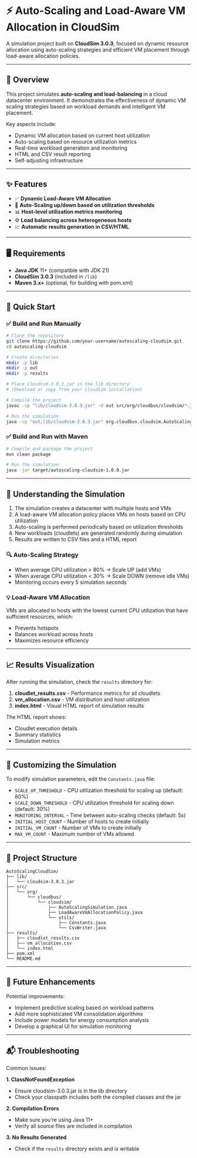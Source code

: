 # ⚡ Auto-Scaling and Load-Aware VM Allocation in CloudSim

A simulation project built on **CloudSim 3.0.3**, focused on dynamic resource allocation using auto-scaling strategies and efficient VM placement through load-aware allocation policies.

---

## 📘 Overview

This project simulates **auto-scaling and load-balancing** in a cloud datacenter environment. It demonstrates the effectiveness of dynamic VM scaling strategies based on workload demands and intelligent VM placement.

Key aspects include:

- Dynamic VM allocation based on current host utilization
- Auto-scaling based on resource utilization metrics
- Real-time workload generation and monitoring
- HTML and CSV result reporting
- Self-adjusting infrastructure

---

## ✨ Features

- ✅ **Dynamic Load-Aware VM Allocation**
- 🔄 **Auto-Scaling up/down based on utilization thresholds**
- 📊 **Host-level utilization metrics monitoring**
- ⚙️ **Load balancing across heterogeneous hosts**
- 📈 **Automatic results generation in CSV/HTML**

---

## 🖥 Requirements

- **Java JDK** 11+ (compatible with JDK 21)
- **CloudSim 3.0.3** (included in `/lib`)
- **Maven 3.x+** (optional, for building with pom.xml)

---

## 🚀 Quick Start

### ✅ Build and Run Manually

```bash
# Clone the repository
git clone https://github.com/your-username/autoscaling-cloudsim.git
cd autoscaling-cloudsim

# Create directories
mkdir -p lib
mkdir -p out
mkdir -p results

# Place cloudsim-3.0.3.jar in the lib directory
# (Download or copy from your CloudSim installation)

# Compile the project
javac -cp "lib/cloudsim-3.0.3.jar" -d out src/org/cloudbus/cloudsim/*.java src/org/cloudbus/cloudsim/utils/*.java

# Run the simulation
java -cp "out;lib/cloudsim-3.0.3.jar" org.cloudbus.cloudsim.AutoScalingSimulation
```

### ✅ Build and Run with Maven

```bash
# Compile and package the project
mvn clean package

# Run the simulation
java -jar target/autoscaling-cloudsim-1.0.0.jar
```

---

## 🔧 Understanding the Simulation

1. The simulation creates a datacenter with multiple hosts and VMs
2. A load-aware VM allocation policy places VMs on hosts based on CPU utilization
3. Auto-scaling is performed periodically based on utilization thresholds
4. New workloads (cloudlets) are generated randomly during simulation
5. Results are written to CSV files and a HTML report

### 🔍 Auto-Scaling Strategy

- When average CPU utilization > 80% → Scale UP (add VMs)
- When average CPU utilization < 30% → Scale DOWN (remove idle VMs)
- Monitoring occurs every 5 simulation seconds

### 💡 Load-Aware VM Allocation

VMs are allocated to hosts with the lowest current CPU utilization that have sufficient resources, which:
- Prevents hotspots
- Balances workload across hosts
- Maximizes resource efficiency

---

## 📈 Results Visualization

After running the simulation, check the `results` directory for:

1. **cloudlet_results.csv** - Performance metrics for all cloudlets
2. **vm_allocation.csv** - VM distribution and host utilization
3. **index.html** - Visual HTML report of simulation results

The HTML report shows:
- Cloudlet execution details
- Summary statistics
- Simulation metrics

---

## 🔄 Customizing the Simulation

To modify simulation parameters, edit the `Constants.java` file:

- `SCALE_UP_THRESHOLD` - CPU utilization threshold for scaling up (default: 80%)
- `SCALE_DOWN_THRESHOLD` - CPU utilization threshold for scaling down (default: 30%)
- `MONITORING_INTERVAL` - Time between auto-scaling checks (default: 5s)
- `INITIAL_HOST_COUNT` - Number of hosts to create initially
- `INITIAL_VM_COUNT` - Number of VMs to create initially
- `MAX_VM_COUNT` - Maximum number of VMs allowed

---

## 📍 Project Structure

```
AutoScalingCloudSim/
├── lib/
│   └── cloudsim-3.0.3.jar
├── src/
│   └── org/
│       └── cloudbus/
│           └── cloudsim/
│               ├── AutoScalingSimulation.java
│               ├── LoadAwareVmAllocationPolicy.java
│               └── utils/
│                   ├── Constants.java
│                   └── CsvWriter.java
├── results/
│   ├── cloudlet_results.csv
│   ├── vm_allocation.csv
│   └── index.html
├── pom.xml
└── README.md
```

---

## 🤝 Future Enhancements

Potential improvements:
- Implement predictive scaling based on workload patterns
- Add more sophisticated VM consolidation algorithms
- Include power models for energy consumption analysis
- Develop a graphical UI for simulation monitoring

---

## 📬 Troubleshooting

Common issues:

**1. ClassNotFoundException**
- Ensure cloudsim-3.0.3.jar is in the lib directory
- Check your classpath includes both the compiled classes and the jar

**2. Compilation Errors**
- Make sure you're using Java 11+ 
- Verify all source files are included in compilation

**3. No Results Generated**
- Check if the `results` directory exists and is writable